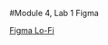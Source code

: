 #Module 4, Lab 1 Figma

[Figma Lo-Fi](https://www.figma.com/file/VUyMCgroX7l0H1B3T7jycX/Figma-Lo-Fi?type=design&node-id=0%3A1&mode=design&t=1h360esUC2pzFxUw-1)



